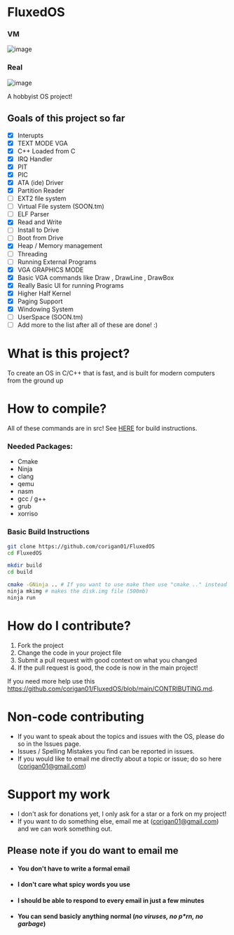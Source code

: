 # FluxedOS
### VM
![image](https://user-images.githubusercontent.com/33582457/154788745-8efef18f-b7c3-4f31-af9c-09347888ad65.png)

### Real
![image](https://user-images.githubusercontent.com/33582457/117327467-3e450d80-ae58-11eb-910c-dcb276328cd3.png)


A hobbyist OS project!

## Goals of this project so far
- [x] Interupts
- [x] TEXT MODE VGA 
- [x] C++ Loaded from C
- [x] IRQ Handler
- [x] PIT
- [x] PIC
- [x] ATA (ide) Driver
- [x] Partition Reader
- [ ] EXT2 file system
- [ ] Virtual File system (SOON.tm)
- [ ] ELF Parser
- [x] Read and Write
- [ ] Install to Drive
- [ ] Boot from Drive
- [X] Heap / Memory management 
- [ ] Threading
- [ ] Running External Programs 
- [X] VGA GRAPHICS MODE
- [X] Basic VGA commands like Draw , DrawLine , DrawBox
- [X] Really Basic UI for running Programs
- [X] Higher Half Kernel
- [X] Paging Support
- [X] Windowing System
- [ ] UserSpace (SOON.tm)
- [ ] Add more to the list after all of these are done! :)

# What is this project?
To create an OS in C/C++ that is fast, and is built for modern computers from the ground up



# How to compile?
All of these commands are in src!
See [HERE](https://github.com/corigan01/FluxedOS/blob/main/src/build/README.md) for build instructions. 

### Needed Packages:
* Cmake
* Ninja
* clang
* qemu
* nasm
* gcc / g++
* grub
* xorriso

### Basic Build Instructions
```bash
git clone https://github.com/corigan01/FluxedOS
cd FluxedOS

mkdir build
cd build

cmake -GNinja .. # If you want to use make then use "cmake .." instead
ninja mkimg # makes the disk.img file (500mb) 
ninja run
```


# How do I contribute?
1. Fork the project
2. Change the code in your project file
3. Submit a pull request with good context on what you changed
4. If the pull request is good, the code is now in the main project!

If you need more help use this https://github.com/corigan01/FluxedOS/blob/main/CONTRIBUTING.md. 

# Non-code contributing
* If you want to speak about the topics and issues with the OS, please do so in the Issues page. 
* Issues / Spelling Mistakes you find can be reported in issues. 
* If you would like to email me directly about a topic or issue; do so here (corigan01@gmail.com)  

# Support my work
* I don't ask for donations yet, I only ask for a star or a fork on my project!
* If you want to do something else, email me at (corigan01@gmail.com) and we can work something out. 

## Please note if you do want to email me
* #### You don't have to write a formal email 
* #### I don't care what spicy words you use 
* #### I should be able to respond to every email in just a few minutes
* #### You can send basicly anything normal (*no viruses, no p\*rn, no garbage*)


